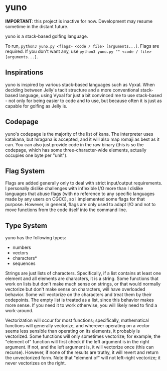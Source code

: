 # yuno

**IMPORTANT**: this project is inactive for now. Development may resume sometime in the distant future.

yuno is a stack-based golfing language.

To run, `python3 yuno.py <flags> <code / file> [arguments...]`. Flags are required. If you don't want any, use `python3 yuno.py "" <code / file> [arguments...]`.

## Inspirations

yuno is inspired by various stack-based languages such as Vyxal. When deciding between Jelly's tacit structure and a more conventional stack-based language, using Vyxal for just a bit convinced me to use stack-based - not only for being easier to code and to use, but because often it is just as capable for golfing as Jelly is.

## Codepage

yuno's codepage is the majority of the list of kana. The interpreter uses katakana, but hiragana is accepted, and it will also map romaji as best as it can. You can also just provide code in the raw binary (this is so the codepage, which has some three-character-wide elements, actually occupies one byte per "unit").

## Flag System

Flags are added generally only to deal with strict input/output requirements. I personally dislike challenges with inflexible I/O more than I dislike languages that abuse flags (with no reference to any specific languages made by any users on CGCC), so I implemented some flags for that purpose. However, in general, flags are only used to adapt I/O and not to move functions from the code itself into the command line.

## Type System

yuno has the following types:

- numbers
- vectors
- characters*
- sequences

Strings are just lists of characters. Specifically, if a list contains at least one element and all elements are characters, it is a string. Some functions that work on lists but don't make much sense on strings, or that would normally vectorize but don't make sense on characters, will have overloaded behavior. Some will vectorize on the characters and treat them by their codepoints. The empty list is treated as a list, since this behavior makes more sense. If you need it to work otherwise, you will likely need to find a work-around.

Vectorization will occur for most functions; specifically, mathematical functions will generally vectorize, and wherever operating on a vector seems less sensible than operating on its elements, it probably is vectorized. Some functions will only sometimes vectorize; for example, the "element of" function will first check if the left argument is in the right argument. If not, and the left argument is, it will vectorize once (this can recurse). However, if none of the results are truthy, it will revert and return the unvectorized form. Note that "element of" will not left-right vectorize; it never vectorizes on the right.
